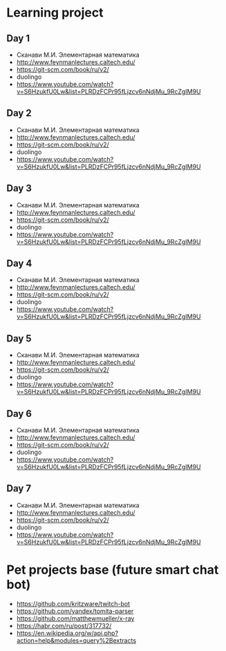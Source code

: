 # Learning project
## Day 1
- Сканави М.И. Элементарная математика
- http://www.feynmanlectures.caltech.edu/
- https://git-scm.com/book/ru/v2/
- duolingo
- https://www.youtube.com/watch?v=S6HzukfU0Lw&list=PLRDzFCPr95fLjzcv6nNdjMu_9RcZgIM9U

## Day 2
- Сканави М.И. Элементарная математика
- http://www.feynmanlectures.caltech.edu/
- https://git-scm.com/book/ru/v2/
- duolingo
- https://www.youtube.com/watch?v=S6HzukfU0Lw&list=PLRDzFCPr95fLjzcv6nNdjMu_9RcZgIM9U

## Day 3
- Сканави М.И. Элементарная математика
- http://www.feynmanlectures.caltech.edu/
- https://git-scm.com/book/ru/v2/
- duolingo
- https://www.youtube.com/watch?v=S6HzukfU0Lw&list=PLRDzFCPr95fLjzcv6nNdjMu_9RcZgIM9U

## Day 4
- Сканави М.И. Элементарная математика
- http://www.feynmanlectures.caltech.edu/
- https://git-scm.com/book/ru/v2/
- duolingo
- https://www.youtube.com/watch?v=S6HzukfU0Lw&list=PLRDzFCPr95fLjzcv6nNdjMu_9RcZgIM9U

## Day 5
- Сканави М.И. Элементарная математика
- http://www.feynmanlectures.caltech.edu/
- https://git-scm.com/book/ru/v2/
- duolingo
- https://www.youtube.com/watch?v=S6HzukfU0Lw&list=PLRDzFCPr95fLjzcv6nNdjMu_9RcZgIM9U

## Day 6
- Сканави М.И. Элементарная математика
- http://www.feynmanlectures.caltech.edu/
- https://git-scm.com/book/ru/v2/
- duolingo
- https://www.youtube.com/watch?v=S6HzukfU0Lw&list=PLRDzFCPr95fLjzcv6nNdjMu_9RcZgIM9U

## Day 7
- Сканави М.И. Элементарная математика
- http://www.feynmanlectures.caltech.edu/
- https://git-scm.com/book/ru/v2/
- duolingo
- https://www.youtube.com/watch?v=S6HzukfU0Lw&list=PLRDzFCPr95fLjzcv6nNdjMu_9RcZgIM9U

# Pet projects base (future smart chat bot)
- https://github.com/kritzware/twitch-bot
- https://github.com/yandex/tomita-parser
- https://github.com/matthewmueller/x-ray
- https://habr.com/ru/post/317732/
- https://en.wikipedia.org/w/api.php?action=help&modules=query%2Bextracts

